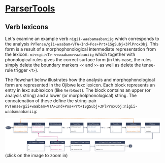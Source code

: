 # [ParserTools](https://github.com/ELF-Lab/ParserTools/)

## Verb lexicons

Let's examine an example verb `nigii-waabamaabaniig` which corresponds to the analysis `PVTense/gii+waabam+VTA+Ind+Pos+Prt+1SgSubj+3PlProxObj`. This form is a result of a morphophonological intermediate representation from the lexicon: `ni<<gii<T>-<<waabam>>aabaniig` which together with phonological rules gives the correct surface form (in this case, the rules simply delete the boundary markers `<<` and `>>` as well as delete the tense-rule trigger `<T>`).

The flowchart below illustrates how the analysis and morphophonological form are represented in the Ojibwe lexc lexicon. Each block represents an entry in lexc sublexicon (like `VerbRoot`). The block contains an upper (or analysis string) and a lower (or morpholphonological) string. The concatenation of these define the string-pair `PVTense/gii+waabam+VTA+Ind+Pos+Prt+1SgSubj+3PlProxObj:nigii-waabamaabaniig`: 

<img src="img/lexc_diagram.png" width="2000" />
(click on the image to zoom in)


